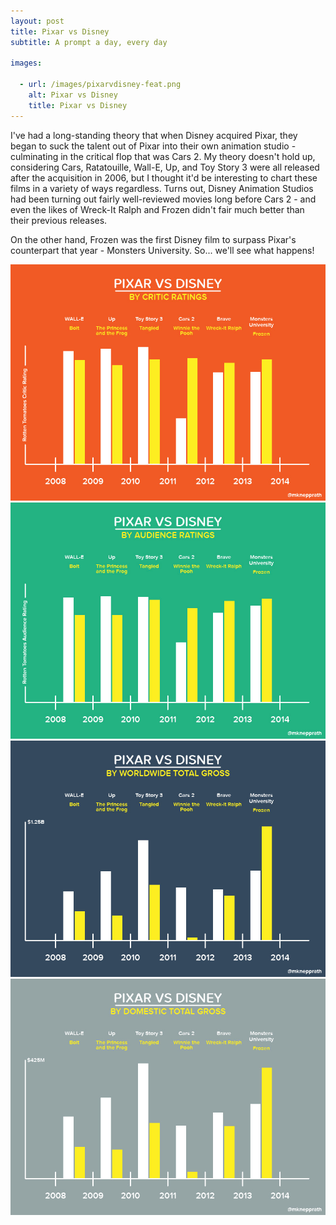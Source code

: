 ```yaml
---
layout: post
title: Pixar vs Disney
subtitle: A prompt a day, every day

images:

  - url: /images/pixarvdisney-feat.png
    alt: Pixar vs Disney
    title: Pixar vs Disney
---
```


I've had a long-standing theory that when Disney acquired Pixar, they began to suck the talent out of Pixar into their own animation studio - culminating in the critical flop that was Cars 2. My theory doesn't hold up, considering Cars, Ratatouille, Wall-E, Up, and Toy Story 3 were all released after the acquisition in 2006, but I thought it'd be interesting to chart these films in a variety of ways regardless. Turns out, Disney Animation Studios had been turning out fairly well-reviewed movies long before Cars 2 - and even the likes of Wreck-It Ralph and Frozen didn't fair much better than their previous releases.

On the other hand, Frozen was the first Disney film to surpass Pixar's counterpart that year - Monsters University. So... we'll see what happens!

<img class="aligncenter" src="/images/pixarvdisney-01.jpg" alt="pixar vs disney by critic ratings" />

<img class="aligncenter" src="/images/pixarvdisney-02.jpg" alt="pixar vs disney by audience ratings" />

<img class="aligncenter" src="/images/pixarvdisney-03.jpg" alt="pixar vs disney by worldwide total gross" />

<img class="aligncenter" src="/images/pixarvdisney-04.jpg" alt="pixar vs disney by domestic total gross" />
